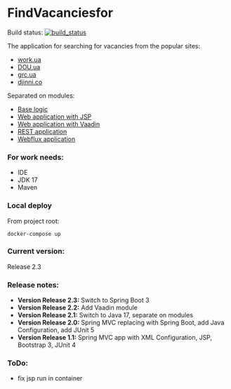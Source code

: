 # FindVacanciesfor
Build status: [![build_status](https://travis-ci.com/AnGo84/FindVacancies.svg?branch=master)](https://travis-ci.com/AnGo84/FindVacancies.svg)
[![<AnGo84>](https://circleci.com/gh/AnGo84/FindVacancies.svg?style=svg)](https://app.circleci.com/pipelines/github/AnGo84/FindVacancies)

[//]: # ([![BCH compliance]&#40;https://bettercodehub.com/edge/badge/AnGo84/FindVacancies?branch=master&#41;]&#40;https://bettercodehub.com/&#41;)

The application for searching for vacancies from the popular sites:
- [work.ua](https://www.work.ua/)
- [DOU.ua](https://dou.ua/)
- [grc.ua](https://grc.ua/)
- [djinni.co](https://djinni.co/)

Separated on modules:
- [Base logic](findvacancies/README.md)
- [Web application with JSP](findvacancies-web-jsp/README.md)
- [Web application with Vaadin](findvacancies-web-vaadin/README.md)
- [REST application](findvacancies-web-rest/README.md)
- [Webflux application](findvacancies-web-flux/README.md)

### **For work needs:**
- IDE
- JDK 17
- Maven

### **Local deploy**
From project root:
```
docker-compose up
```

### **Current version:**
Release 2.3

### **Release notes:**
- **Version Release 2.3:** Switch to Spring Boot 3
- **Version Release 2.2:** Add Vaadin module
- **Version Release 2.1:** Switch to Java 17, separate on modules 
- **Version Release 2.0:** Spring MVC replacing with Spring Boot, add Java Configuration, add JUnit 5
- **Version Release 1.1:** Spring MVC app with XML Configuration, JSP, Bootstrap 3, JUnit 4

### **ToDo:**
- fix jsp run in container
